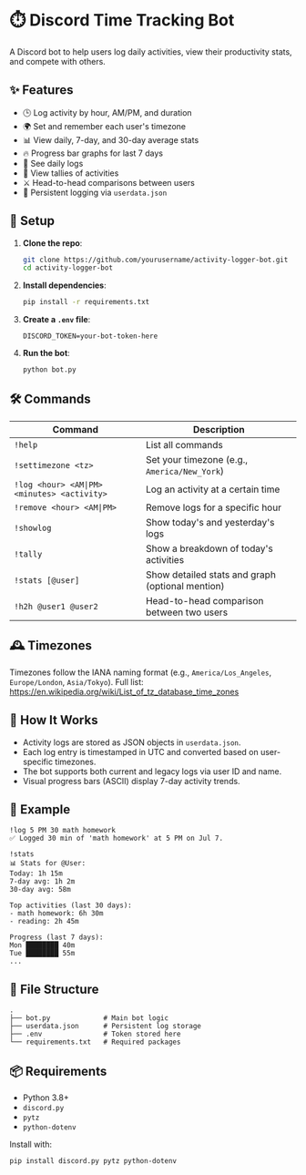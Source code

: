 # ⏱️ Discord Time Tracking Bot

A Discord bot to help users log daily activities, view their productivity stats, and compete with others.

## ✨ Features

- 🕒 Log activity by hour, AM/PM, and duration
- 🌍 Set and remember each user's timezone
- 📊 View daily, 7-day, and 30-day average stats
- 🔥 Progress bar graphs for last 7 days
- 🧾 See daily logs
- 🧮 View tallies of activities
- ⚔️ Head-to-head comparisons between users
- 💾 Persistent logging via `userdata.json`

## 🚀 Setup

1. **Clone the repo**:
   ```bash
   git clone https://github.com/yourusername/activity-logger-bot.git
   cd activity-logger-bot
   ```

2. **Install dependencies**:
   ```bash
   pip install -r requirements.txt
   ```

3. **Create a `.env` file**:
   ```
   DISCORD_TOKEN=your-bot-token-here
   ```

4. **Run the bot**:
   ```bash
   python bot.py
   ```

## 🛠 Commands

| Command             | Description |
|---------------------|-------------|
| `!help`             | List all commands |
| `!settimezone <tz>` | Set your timezone (e.g., `America/New_York`) |
| `!log <hour> <AM\|PM> <minutes> <activity>` | Log an activity at a certain time |
| `!remove <hour> <AM\|PM>` | Remove logs for a specific hour |
| `!showlog`          | Show today's and yesterday's logs |
| `!tally`            | Show a breakdown of today's activities |
| `!stats [@user]`    | Show detailed stats and graph (optional mention) |
| `!h2h @user1 @user2`| Head-to-head comparison between two users |

## 🕰 Timezones

Timezones follow the IANA naming format (e.g., `America/Los_Angeles`, `Europe/London`, `Asia/Tokyo`). Full list: https://en.wikipedia.org/wiki/List_of_tz_database_time_zones

## 🧠 How It Works

- Activity logs are stored as JSON objects in `userdata.json`.
- Each log entry is timestamped in UTC and converted based on user-specific timezones.
- The bot supports both current and legacy logs via user ID and name.
- Visual progress bars (ASCII) display 7-day activity trends.

## 🧪 Example

```text
!log 5 PM 30 math homework
✅ Logged 30 min of 'math homework' at 5 PM on Jul 7.
```

```text
!stats
📊 Stats for @User:
Today: 1h 15m
7-day avg: 1h 2m
30-day avg: 58m

Top activities (last 30 days):
- math homework: 6h 30m
- reading: 2h 45m

Progress (last 7 days):
Mon ████████ 40m
Tue ████████ 55m
...
```

## 📁 File Structure

```
.
├── bot.py             # Main bot logic
├── userdata.json      # Persistent log storage
├── .env               # Token stored here
└── requirements.txt   # Required packages
```

## 📦 Requirements

- Python 3.8+
- `discord.py`
- `pytz`
- `python-dotenv`

Install with:
```bash
pip install discord.py pytz python-dotenv
```
